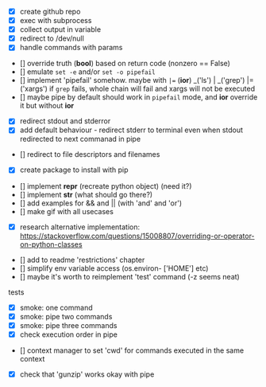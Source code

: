 
- [x] create github repo
- [x] exec with subprocess
- [x] collect output in variable
- [x] redirect to /dev/null
- [x] handle commands with params
- [] override truth (__bool__) based on return code (nonzero == False)
- [] emulate `set -e` and/or `set -o pipefail`
- [] implement 'pipefail' somehow.
     maybe with `|=` (__ior__)
     _('ls') | _('grep') |= ('xargs')
     if `grep` fails, whole chain will fail and xargs will not be executed
- [] maybe pipe by default should work in `pipefail` mode, and __ior__ override it
      but without __ior__
- [x] redirect stdout and stderror
- [x] add default behaviour - redirect stderr to terminal even when stdout redirected to next commanad in pipe
- [] redirect to file descriptors and filenames
- [x] create package to install with pip
- [] implement __repr__ (recreate python object) (need it?)
- [] implement __str__ (what should go there?)
- [] add examples for && and || (with 'and' and 'or')
- [] make gif with all usecases
- [x] research alternative implementation: https://stackoverflow.com/questions/15008807/overriding-or-operator-on-python-classes
- [] add to readme 'restrictions' chapter
- [] simplify env variable access (os.environ- ['HOME'] etc)
- [] maybe it's worth to reimplement 'test' command (-z seems neat)


tests
- [x] smoke: one command
- [x] smoke: pipe two commands
- [x] smoke: pipe three commands
- [x] check execution order in pipe
- [] context manager to set 'cwd' for commands executed in the same context
- [x] check that 'gunzip' works okay with pipe
